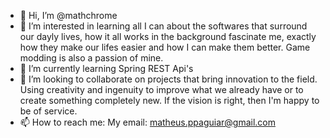 - 👋 Hi, I’m @mathchrome
- 👀 I’m interested in learning all I can about the softwares that surround our dayly lives, how it all works in the background fascinate me, exactly how they make our lifes
easier and how I can make them better. Game modding is also a passion of mine.
- 🌱 I’m currently learning Spring REST Api's
- 💞️ I’m looking to collaborate on projects that bring innovation to the field. Using creativity and ingenuity to improve what we already have or to create something completely
new. If the vision is right, then I'm happy to be of service.
- 📫 How to reach me: My email: matheus.ppaguiar@gmail.com

<!---
mathchrome/mathchrome is a ✨ special ✨ repository because its `README.md` (this file) appears on your GitHub profile.
You can click the Preview link to take a look at your changes.
--->
